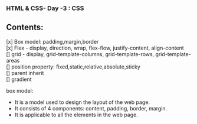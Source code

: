 ### HTML & CSS- Day -3 : CSS

## Contents:

[x] Box model: padding,margin,border  
[x] Flex - display, direction, wrap, flex-flow, justify-content, align-content  
[] grid - display, grid-template-columns, grid-template-rows, grid-template-areas  
[] position property: fixed,static,relative,absolute,sticky  
[] parent inherit  
[] gradient

box model:

- It is a model used to design the layout of the web page.
- It consists of 4 components: content, padding, border, margin.
- It is applicable to all the elements in the web page.
